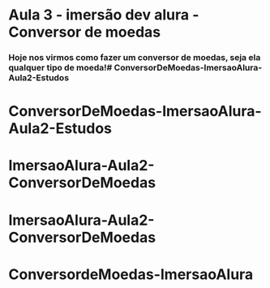 # Aula 3 - imersão dev alura - Conversor de moedas

### Hoje nos virmos como fazer um conversor de moedas, seja ela qualquer tipo de moeda!# ConversorDeMoedas-ImersaoAlura-Aula2-Estudos
# ConversorDeMoedas-ImersaoAlura-Aula2-Estudos
# ImersaoAlura-Aula2-ConversorDeMoedas
# ImersaoAlura-Aula2-ConversorDeMoedas
# ConversordeMoedas-ImersaoAlura

